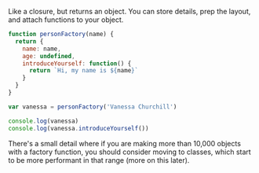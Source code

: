 Like a closure, but returns an object.
You can store details, prep the layout, and attach functions to your object.

```js
function personFactory(name) { 
  return {
    name: name,
    age: undefined,
    introduceYourself: function() {
      return `Hi, my name is ${name}`
    }
  }
}

var vanessa = personFactory('Vanessa Churchill')

console.log(vanessa)
console.log(vanessa.introduceYourself())
```

There's a small detail where if you are making more than 10,000 objects with a factory function, you should consider moving to classes, which start to be more performant in that range (more on this later).
